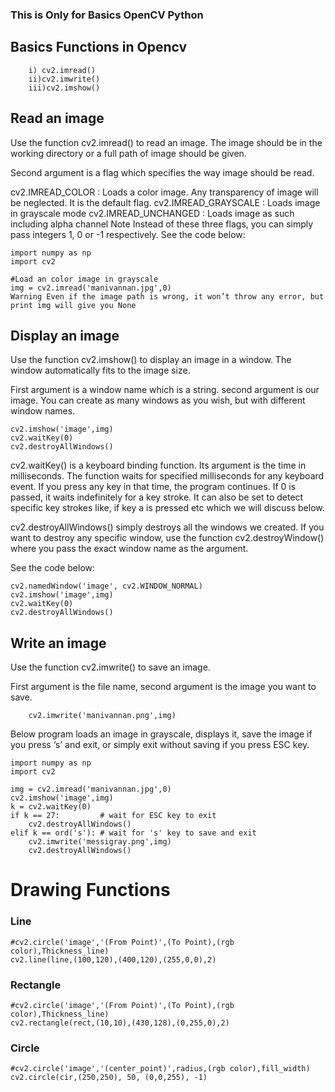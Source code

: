 ### This is Only for Basics OpenCV Python

## Basics Functions in Opencv
        i) cv2.imread()
        ii)cv2.imwrite()
        iii)cv2.imshow()
        
       
## Read an image

Use the function cv2.imread() to read an image. The image should be in the working directory or a full path of image should be given.

Second argument is a flag which specifies the way image should be read.

cv2.IMREAD_COLOR : Loads a color image. Any transparency of image will be neglected. It is the default flag.
cv2.IMREAD_GRAYSCALE : Loads image in grayscale mode
cv2.IMREAD_UNCHANGED : Loads image as such including alpha channel
Note Instead of these three flags, you can simply pass integers 1, 0 or -1 respectively.
See the code below:

```
import numpy as np
import cv2

#Load an color image in grayscale
img = cv2.imread('manivannan.jpg',0)
Warning Even if the image path is wrong, it won’t throw any error, but print img will give you None
```
## Display an image
Use the function cv2.imshow() to display an image in a window. The window automatically fits to the image size.

First argument is a window name which is a string. second argument is our image. You can create as many windows as you wish, but with different window names.
```
cv2.imshow('image',img)
cv2.waitKey(0)
cv2.destroyAllWindows()
```

cv2.waitKey() is a keyboard binding function. Its argument is the time in milliseconds. The function waits for specified milliseconds for any keyboard event. If you press any key in that time, the program continues. If 0 is passed, it waits indefinitely for a key stroke. It can also be set to detect specific key strokes like, if key a is pressed etc which we will discuss below.

cv2.destroyAllWindows() simply destroys all the windows we created. If you want to destroy any specific window, use the function cv2.destroyWindow() where you pass the exact window name as the argument.

See the code below:
```
cv2.namedWindow('image', cv2.WINDOW_NORMAL)
cv2.imshow('image',img)
cv2.waitKey(0)
cv2.destroyAllWindows()
```

## Write an image
Use the function cv2.imwrite() to save an image.

First argument is the file name, second argument is the image you want to save.
        
        cv2.imwrite('manivannan.png',img)

Below program loads an image in grayscale, displays it, save the image if you press ‘s’ and exit, or simply exit without saving if you press ESC key.
```
import numpy as np
import cv2

img = cv2.imread('manivannan.jpg',0)
cv2.imshow('image',img)
k = cv2.waitKey(0)
if k == 27:         # wait for ESC key to exit
    cv2.destroyAllWindows()
elif k == ord('s'): # wait for 's' key to save and exit
    cv2.imwrite('messigray.png',img)
    cv2.destroyAllWindows()
 ```



# Drawing Functions

### Line

```
#cv2.circle('image','(From Point)',(To Point),(rgb color),Thickness_line)
cv2.line(line,(100,120),(400,120),(255,0,0),2)
```

### Rectangle

```
#cv2.circle('image','(From Point)',(To Point),(rgb color),Thickness_line)
cv2.rectangle(rect,(10,10),(430,128),(0,255,0),2)
```

### Circle

```
#cv2.circle('image','(center_point)',radius,(rgb color),fill_width)
cv2.circle(cir,(250,250), 50, (0,0,255), -1)
```


